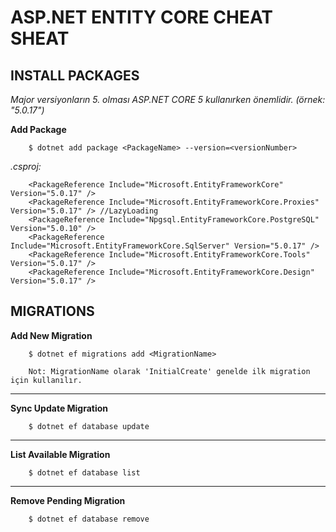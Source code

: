 # ASP.NET ENTITY CORE CHEAT SHEAT
## INSTALL PACKAGES
*Major versiyonların 5. olması ASP.NET CORE 5 kullanırken önemlidir. (örnek: "5.0.17")*

**Add Package**
```
    $ dotnet add package <PackageName> --version=<versionNumber>
```
*.csproj:*
```
    <PackageReference Include="Microsoft.EntityFrameworkCore" Version="5.0.17" />
    <PackageReference Include="Microsoft.EntityFrameworkCore.Proxies" Version="5.0.17" /> //LazyLoading
    <PackageReference Include="Npgsql.EntityFrameworkCore.PostgreSQL" Version="5.0.10" />
    <PackageReference Include="Microsoft.EntityFrameworkCore.SqlServer" Version="5.0.17" />
    <PackageReference Include="Microsoft.EntityFrameworkCore.Tools" Version="5.0.17" />
    <PackageReference Include="Microsoft.EntityFrameworkCore.Design" Version="5.0.17" />
```


## MIGRATIONS
**Add New Migration**
```
    $ dotnet ef migrations add <MigrationName>   
    
    Not: MigrationName olarak 'InitialCreate' genelde ilk migration için kullanılır.
```
***
**Sync Update Migration**
```
    $ dotnet ef database update
```
***
**List Available Migration**
```
    $ dotnet ef database list
```
***
**Remove Pending Migration**
```
    $ dotnet ef database remove
```
